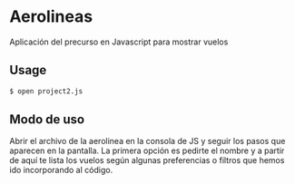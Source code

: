 # Aerolineas

Aplicación del precurso en Javascript para mostrar vuelos

## Usage

``` sh
$ open project2.js
```

## Modo de uso

Abrir el archivo de la aerolinea en la consola de JS y seguir los pasos que aparecen en la pantalla. La primera opción es pedirte el nombre y a partir de aquí te lista los vuelos según algunas preferencias o filtros que hemos ido incorporando al código.

